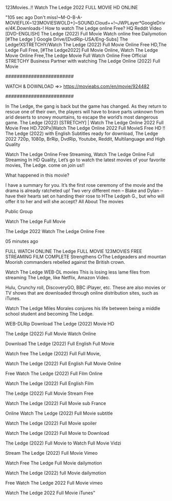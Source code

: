 123Movies..!! Watch The Ledge 2022 FULL MOVIE HD ONLINE

"105 sec ago Don't miss!~M-O-B-A-MOVIEFLIX~123MOVIESWOLD+]~SOUND.Cloud++!~JWPLayer*GoogleDrive/4K.Downloads-! How to watch The Ledge online Free? HQ Reddit Video [DVD-ENGLISH] The Ledge (2022) Full Movie Watch online free Dailymotion [#The Ledge ] Google Drive/[DvdRip-USA/Eng-Subs] The Ledge!XSTRETCHY/Watch The Ledge (2022) Full Movie Online Free HD,The Ledge Full Free, [#The Ledge2022] Full Movie Online, Watch The Ledge Movie Online Free,The Ledge Movie Full Watch Online Free Official STRETCHY Business Partner with watching The Ledge Online (2022) Full Movie



########################

WATCH & DOWNLOAD =>> https://movieabs.com/en/movie/924482

########################



In The Ledge, the gang is back but the game has changed. As they return to rescue one of their own, the players will have to brave parts unknown from arid deserts to snowy mountains, to escape the world’s most dangerous game. The Ledge (2022) [STRETCHY] | Watch The Ledge Online 2022 Full Movie Free HD.720Px|Watch The Ledge Online 2022 Full MovieS Free HD !! The Ledge (2022) with English Subtitles ready for download, The Ledge 2022 720p, 1080p, BrRip, DvdRip, Youtube, Reddit, Multilanguage and High Quality



Watch The Ledge Online Free Streaming, Watch The Ledge Online Full Streaming In HD Quality, Let’s go to watch the latest movies of your favorite movies, The Ledge. come on join us!!



What happened in this movie?



I have a summary for you. It’s the first rose ceremony of the movie and the drama is already ratcheted up! Two very different men – Blake and Dylan – have their hearts set on handing their rose to HThe Ledgeh G., but who will offer it to her and will she accept? All About The movies



Public Group



Watch The Ledge Full Movie



The Ledge 2022 Watch The Ledge Online Free



05 minutes ago



FULL WATCH ONLINE The Ledge FULL MOVIE 123MOVIES FREE STREAMING FILM COMPLETE Strengthens CrThe Ledgeaders and mountan Moorish commanders rebelled against the British crown.



Watch The Ledge WEB-DL movies This is losing less lame files from streaming The Ledge, like Netflix, Amazon Video.



Hulu, Crunchy roll, DiscoveryGO, BBC iPlayer, etc. These are also movies or TV shows that are downloaded through online distribution sites, such as iTunes.



Watch The Ledge Miles Morales conjures his life between being a middle school student and becoming The Ledge.



WEB-DLRip Download The Ledge (2022) Movie HD

The Ledge (2022) Full Movie Watch Online

Download The Ledge (2022) Full English Full Movie

Watch free The Ledge (2022) Full Full Movie,

Watch The Ledge (2022) Full English Full Movie Online

Free Watch The Ledge (2022) Full Film Online

Watch The Ledge (2022) Full English Film

The Ledge (2022) Full Movie Stream Free

Watch The Ledge (2022) Full Movie sub France

Online Watch The Ledge (2022) Full Movie subtitle

Watch The Ledge (2022) Full Movie spoiler

Watch The Ledge (2022) Full Movie to Download

The Ledge (2022) Full Movie to Watch Full Movie Vidzi

Stream The Ledge (2022) Full Movie Vimeo

Watch Free The Ledge Full Movie dailymotion

Watch The Ledge (2022) full Movie dailymotion

Free Watch The Ledge 2022 Full Movie vimeo

Watch The Ledge 2022 Full Movie iTunes"
